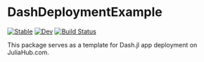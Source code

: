 # DashDeploymentExample

[![Stable](https://img.shields.io/badge/docs-stable-blue.svg)](https://juliacomputing.github.io/DashDeploymentExample.jl/stable)
[![Dev](https://img.shields.io/badge/docs-dev-blue.svg)](https://juliacomputing.github.io/DashDeploymentExample.jl/dev)
[![Build Status](https://github.com/juliacomputing/DashDeploymentExample.jl/workflows/CI/badge.svg)](https://github.com/juliacomputing/DashDeploymentExample.jl/actions)

This package serves as a template for Dash.jl app deployment
on JuliaHub.com.
